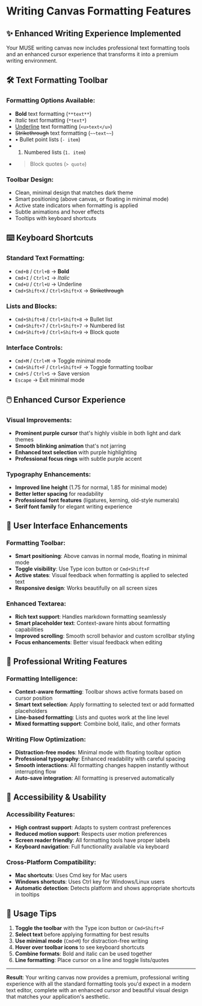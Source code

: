 # Writing Canvas Formatting Features

## ✨ **Enhanced Writing Experience Implemented**

Your MUSE writing canvas now includes professional text formatting tools and an enhanced cursor experience that transforms it into a premium writing environment.

## 🛠️ **Text Formatting Toolbar**

### **Formatting Options Available:**
- **Bold** text formatting (`**text**`)
- *Italic* text formatting (`*text*`)
- <u>Underline</u> text formatting (`<u>text</u>`)
- ~~Strikethrough~~ text formatting (`~~text~~`)
- • Bullet point lists (`- item`)
- 1. Numbered lists (`1. item`)
- > Block quotes (`> quote`)

### **Toolbar Design:**
- Clean, minimal design that matches dark theme
- Smart positioning (above canvas, or floating in minimal mode)
- Active state indicators when formatting is applied
- Subtle animations and hover effects
- Tooltips with keyboard shortcuts

## ⌨️ **Keyboard Shortcuts**

### **Standard Text Formatting:**
- `Cmd+B` / `Ctrl+B` → **Bold**
- `Cmd+I` / `Ctrl+I` → *Italic*
- `Cmd+U` / `Ctrl+U` → Underline
- `Cmd+Shift+X` / `Ctrl+Shift+X` → ~~Strikethrough~~

### **Lists and Blocks:**
- `Cmd+Shift+8` / `Ctrl+Shift+8` → Bullet list
- `Cmd+Shift+7` / `Ctrl+Shift+7` → Numbered list
- `Cmd+Shift+9` / `Ctrl+Shift+9` → Block quote

### **Interface Controls:**
- `Cmd+M` / `Ctrl+M` → Toggle minimal mode
- `Cmd+Shift+F` / `Ctrl+Shift+F` → Toggle formatting toolbar
- `Cmd+S` / `Ctrl+S` → Save version
- `Escape` → Exit minimal mode

## 🖱️ **Enhanced Cursor Experience**

### **Visual Improvements:**
- **Prominent purple cursor** that's highly visible in both light and dark themes
- **Smooth blinking animation** that's not jarring
- **Enhanced text selection** with purple highlighting
- **Professional focus rings** with subtle purple accent

### **Typography Enhancements:**
- **Improved line height** (1.75 for normal, 1.85 for minimal mode)
- **Better letter spacing** for readability
- **Professional font features** (ligatures, kerning, old-style numerals)
- **Serif font family** for elegant writing experience

## 🎨 **User Interface Enhancements**

### **Formatting Toolbar:**
- **Smart positioning**: Above canvas in normal mode, floating in minimal mode
- **Toggle visibility**: Use Type icon button or `Cmd+Shift+F`
- **Active states**: Visual feedback when formatting is applied to selected text
- **Responsive design**: Works beautifully on all screen sizes

### **Enhanced Textarea:**
- **Rich text support**: Handles markdown formatting seamlessly
- **Smart placeholder text**: Context-aware hints about formatting capabilities
- **Improved scrolling**: Smooth scroll behavior and custom scrollbar styling
- **Focus enhancements**: Better visual feedback when editing

## 🚀 **Professional Writing Features**

### **Formatting Intelligence:**
- **Context-aware formatting**: Toolbar shows active formats based on cursor position
- **Smart text selection**: Apply formatting to selected text or add formatted placeholders
- **Line-based formatting**: Lists and quotes work at the line level
- **Mixed formatting support**: Combine bold, italic, and other formats

### **Writing Flow Optimization:**
- **Distraction-free modes**: Minimal mode with floating toolbar option
- **Professional typography**: Enhanced readability with careful spacing
- **Smooth interactions**: All formatting changes happen instantly without interrupting flow
- **Auto-save integration**: All formatting is preserved automatically

## 📱 **Accessibility & Usability**

### **Accessibility Features:**
- **High contrast support**: Adapts to system contrast preferences
- **Reduced motion support**: Respects user motion preferences
- **Screen reader friendly**: All formatting tools have proper labels
- **Keyboard navigation**: Full functionality available via keyboard

### **Cross-Platform Compatibility:**
- **Mac shortcuts**: Uses Cmd key for Mac users
- **Windows shortcuts**: Uses Ctrl key for Windows/Linux users
- **Automatic detection**: Detects platform and shows appropriate shortcuts in tooltips

## 🎯 **Usage Tips**

1. **Toggle the toolbar** with the Type icon button or `Cmd+Shift+F`
2. **Select text** before applying formatting for best results
3. **Use minimal mode** (`Cmd+M`) for distraction-free writing
4. **Hover over toolbar icons** to see keyboard shortcuts
5. **Combine formats**: Bold and italic can be used together
6. **Line formatting**: Place cursor on a line and toggle lists/quotes

---

**Result**: Your writing canvas now provides a premium, professional writing experience with all the standard formatting tools you'd expect in a modern text editor, complete with an enhanced cursor and beautiful visual design that matches your application's aesthetic.